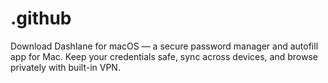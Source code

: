 # .github
Download Dashlane for macOS — a secure password manager and autofill app for Mac. Keep your credentials safe, sync across devices, and browse privately with built-in VPN.
